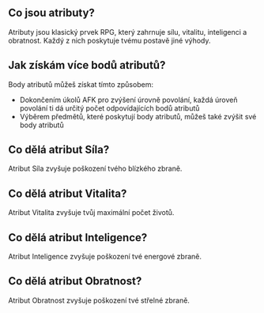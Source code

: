 ## Co jsou atributy?

Atributy jsou klasický prvek RPG, který zahrnuje sílu, vitalitu, inteligenci a obratnost. Každý z nich poskytuje tvému postavě jiné výhody.

## Jak získám více bodů atributů?

Body atributů můžeš získat tímto způsobem:

- Dokončením úkolů AFK pro zvýšení úrovně povolání, každá úroveň povolání ti dá určitý počet odpovídajících bodů atributů
- Výběrem předmětů, které poskytují body atributů, můžeš také zvýšit své body atributů

## Co dělá atribut Síla?

Atribut Síla zvyšuje poškození tvého blízkého zbraně.

## Co dělá atribut Vitalita?

Atribut Vitalita zvyšuje tvůj maximální počet životů.

## Co dělá atribut Inteligence?

Atribut Inteligence zvyšuje poškození tvé energové zbraně.

## Co dělá atribut Obratnost?

Atribut Obratnost zvyšuje poškození tvé střelné zbraně.
